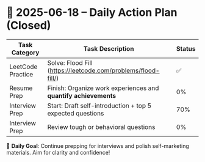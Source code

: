 # 📌 2025-06-18 – Daily Action Plan (Closed)

| Task Category         | Task Description                                                                 | Status |
|----------------------|------------------------------------------------------------------------------------|--------|
| LeetCode Practice     | Solve: Flood Fill (https://leetcode.com/problems/flood-fill/)                     | ✅      |
| Resume Prep           | Finish: Organize work experiences and **quantify achievements**                   |  0%     |
| Interview Prep        | Start: Draft self-introduction + top 5 expected questions                         | 70%      |
| Interview Prep        | Review tough or behavioral questions                    | 0%       |

🎯 **Daily Goal**: Continue prepping for interviews and polish self-marketing materials. Aim for clarity and confidence!
